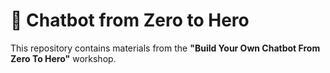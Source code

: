 # 🚀 Chatbot from Zero to Hero  

This repository contains materials from the **"Build Your Own Chatbot From Zero To Hero"** workshop.  

